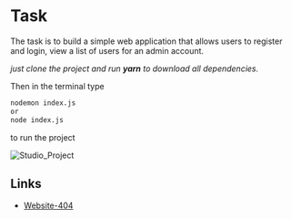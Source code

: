 
# Task

The task is to build a simple web application that allows users to register and login, view a list of users for an admin account.

*just clone the project and run **yarn** to download all dependencies.*

Then in the terminal type

```bash
nodemon index.js
or
node index.js
```

to run the project


![Studio_Project](https://user-images.githubusercontent.com/33730802/218326102-1c86e61c-b53f-4002-add5-616f683a25cb.gif)

## Links

 - [Website-404](https://service-imto.onrender.com)


